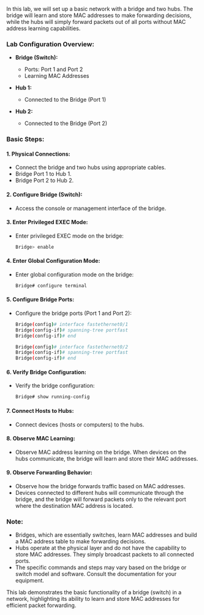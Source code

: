 In this lab, we will set up a basic network with a bridge and two hubs. The bridge will learn and store MAC addresses to make forwarding decisions, while the hubs will simply forward packets out of all ports without MAC address learning capabilities.

### Lab Configuration Overview:

- **Bridge (Switch):**
  - Ports: Port 1 and Port 2
  - Learning MAC Addresses

- **Hub 1:**
  - Connected to the Bridge (Port 1)

- **Hub 2:**
  - Connected to the Bridge (Port 2)

### Basic Steps:

#### 1. **Physical Connections:**
   - Connect the bridge and two hubs using appropriate cables.
   - Bridge Port 1 to Hub 1.
   - Bridge Port 2 to Hub 2.

#### 2. **Configure Bridge (Switch):**
   - Access the console or management interface of the bridge.

#### 3. **Enter Privileged EXEC Mode:**
   - Enter privileged EXEC mode on the bridge:
     ```bash
     Bridge> enable
     ```

#### 4. **Enter Global Configuration Mode:**
   - Enter global configuration mode on the bridge:
     ```bash
     Bridge# configure terminal
     ```

#### 5. **Configure Bridge Ports:**
   - Configure the bridge ports (Port 1 and Port 2):
     ```bash
     Bridge(config)# interface fastethernet0/1
     Bridge(config-if)# spanning-tree portfast
     Bridge(config-if)# end

     Bridge(config)# interface fastethernet0/2
     Bridge(config-if)# spanning-tree portfast
     Bridge(config-if)# end
     ```

#### 6. **Verify Bridge Configuration:**
   - Verify the bridge configuration:
     ```bash
     Bridge# show running-config
     ```

#### 7. **Connect Hosts to Hubs:**
   - Connect devices (hosts or computers) to the hubs.

#### 8. **Observe MAC Learning:**
   - Observe MAC address learning on the bridge. When devices on the hubs communicate, the bridge will learn and store their MAC addresses.

#### 9. **Observe Forwarding Behavior:**
   - Observe how the bridge forwards traffic based on MAC addresses.
   - Devices connected to different hubs will communicate through the bridge, and the bridge will forward packets only to the relevant port where the destination MAC address is located.

### Note:
- Bridges, which are essentially switches, learn MAC addresses and build a MAC address table to make forwarding decisions.
- Hubs operate at the physical layer and do not have the capability to store MAC addresses. They simply broadcast packets to all connected ports.
- The specific commands and steps may vary based on the bridge or switch model and software. Consult the documentation for your equipment.

This lab demonstrates the basic functionality of a bridge (switch) in a network, highlighting its ability to learn and store MAC addresses for efficient packet forwarding.
